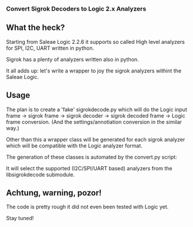 ### Convert Sigrok Decoders to Logic 2.x Analyzers

## What the heck?

Starting from Saleae Logic 2.2.6 it supports so called High level analyzers for SPI, I2C, UART written in python.

Sigrok has a plenty of analyzers written also in python.

It all adds up: let's write a wrapper to joy the sigrok analyzers withint the Saleae Logic.

## Usage
The plan is to create a 'fake' sigrokdecode.py which will do the Logic input frame -> sigrok frame -> sigrok decoder -> sigrok decoded frame -> Logic frame conversion.
(And the settings/annotiation conversion in the similar way.)

Other than this a wrapper class will be generated for each sigrok analyzer which will be compatible with the Logic analyzer format.

The generation of these classes is automated by the convert.py script:

It will select the supported (I2C/SPI/UART based) analyzers from the libsigrokdecode submodule.

## Achtung, warning, pozor!
The code is pretty rough it did not even been tested with Logic yet.

Stay tuned!
